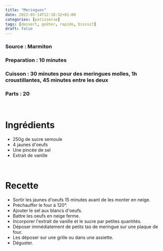 ```yaml
---
title: "Meringues"
date: 2022-05-14T12:18:32+01:00
categories: [patisserie]
tags: [dessert, goûter, rapide, biscuit]
draft: false
---
```

### Source : Marmiton
### Preparation : 10 minutes
### Cuisson : 30 minutes pour des meringues molles, 1h croustillantes, 45 minutes entre les deux
### Parts : 20
&nbsp;

# Ingrédients
- 250g de sucre semoule
- 4 jaunes d'oeufs
- Une pincée de sel
- Extrait de vanille

&nbsp;

# Recette
- Sortir les jaunes d'oeufs 15 minutes avant de les monter en neige.
- Préchauffer le four à 120°.
- Ajouter le sel aux blancs d'oeufs.
- Battre les oeufs en neige ferme.
- Incorporer l'extrait de vanille et le sucre par petites quantités.
- Déposer immédiatement de petits tas de meringue sur une plaque de four.
- Les déposer sur une grille ou dans une assiette.
- Déguster.